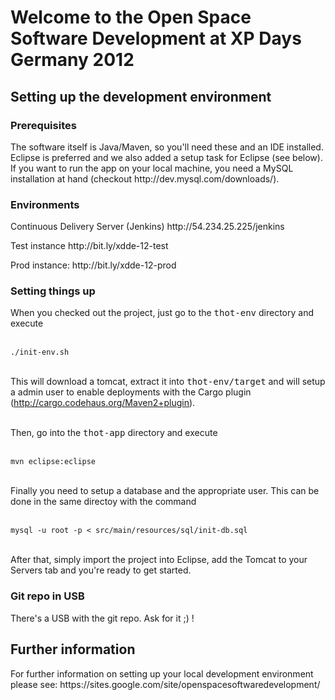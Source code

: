 <h1>Welcome to the Open Space Software Development at XP Days Germany 2012</h1>

<h2>Setting up the development environment</h2>

<h3>Prerequisites</h3>

<p>
The software itself is Java/Maven, so you'll need these and an IDE installed. 
Eclipse is preferred and we also added a setup task for Eclipse (see below).
If you want to run the app on your local machine, you need a MySQL installation 
at hand (checkout http://dev.mysql.com/downloads/).
</p>
<h3>Environments</h3>
<p>
Continuous Delivery Server (Jenkins)
http://54.234.25.225/jenkins
</p>
<p>
Test instance
http://bit.ly/xdde-12-test
</p>
<p>
Prod instance:
http://bit.ly/xdde-12-prod
</p>

<h3>Setting things up</h3>

<p>
When you checked out the project, just go to the <tt>thot-env</tt> directory and execute <br/><br/>

<code>./init-env.sh</code> <br/><br/>

This will download a tomcat, extract it into <tt>thot-env/target</tt> and will setup a admin user to
enable deployments with the Cargo plugin (http://cargo.codehaus.org/Maven2+plugin). <br/><br/>

Then, go into the <tt>thot-app</tt> directory and execute <br/><br/>

<code>mvn eclipse:eclipse</code> <br/><br/>

Finally you need to setup a database and the appropriate user. This can be done in the same directoy with the command <br/><br/>

<code>mysql -u root -p &lt; src/main/resources/sql/init-db.sql</code> <br/><br/>

After that, simply import the project into Eclipse, add the Tomcat to your Servers tab and you're ready to get started.
</p>

<h3>Git repo in USB</h3>
There's a USB with the git repo. Ask for it ;) !
<h2>Further information</h2>

<p>
For further information on setting up your local development environment please see: https://sites.google.com/site/openspacesoftwaredevelopment/
</p>

